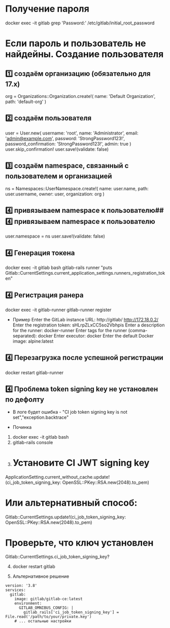 # Получение пароля
docker exec -it gitlab grep 'Password:' /etc/gitlab/initial_root_password

# Если пароль и пользователь не найдейны. Создание пользователя
## 1️⃣ создаём организацию (обязательно для 17.x)
org = Organizations::Organization.create!(
name: 'Default Organization',
path: 'default-org'
)

## 2️⃣ создаём пользователя
user = User.new(
username: 'root',
name: 'Administrator',
email: 'admin@example.com',
password: 'StrongPassword123!',
password_confirmation: 'StrongPassword123!',
admin: true
)
user.skip_confirmation!
user.save!(validate: false)

## 3️⃣ создаём namespace, связанный с пользователем и организацией
ns = Namespaces::UserNamespace.create!(
name: user.name,
path: user.username,
owner: user,
organization: org
)

## 4️⃣ привязываем namespace к пользователю## 4️⃣ привязываем namespace к пользователю
user.namespace = ns
user.save!(validate: false)


## 4️⃣ Генерация токена
docker exec -it gitlab bash
gitlab-rails runner "puts Gitlab::CurrentSettings.current_application_settings.runners_registration_token"


## 4️⃣ Регистрация ранера
docker exec -it gitlab-runner gitlab-runner register

- Пример
Enter the GitLab instance URL: http://gitlab/   http://172.18.0.2/
Enter the registration token: <paste your token> sHLrpZLxCC5so2Vbhpis
Enter a description for the runner: docker-runner
Enter tags for the runner (comma-separated): docker
Enter executor: docker
Enter the default Docker image: alpine:latest

## 4️⃣ Перезагрузка после успешной регистрации
docker restart gitlab-runner


## 4️⃣ Проблема token signing key не установлен по дефолту
- В логе будет ошибка - "CI job token signing key is not set","exception.backtrace"

- Починка
1) docker exec -it gitlab bash
2) gitlab-rails console
3) # Установите CI JWT signing key
ApplicationSetting.current_without_cache.update!(ci_job_token_signing_key: OpenSSL::PKey::RSA.new(2048).to_pem)

# Или альтернативный способ:
Gitlab::CurrentSettings.update!(ci_job_token_signing_key: OpenSSL::PKey::RSA.new(2048).to_pem)

# Проверьте, что ключ установлен
Gitlab::CurrentSettings.ci_job_token_signing_key?

4) docker restart gitlab

5) Альтернативное решение
```
version: '3.8'
services:
  gitlab:
    image: gitlab/gitlab-ce:latest
    environment:
      GITLAB_OMNIBUS_CONFIG: |
        gitlab_rails['ci_job_token_signing_key'] = File.read('/path/to/your/private.key')
    # ... остальные настройки
```